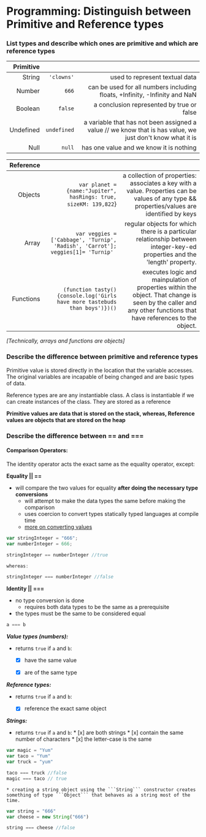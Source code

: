 # Programming: Distinguish between Primitive and Reference types

### List types and describe which ones are primitive and which are reference types
|Primitive    |             |                             |
|------------:|------------:|------------------------------:|
|String       | ```'clowns'```    | used to represent textual data|
|Number       | ```666```         | can be used for all numbers including floats, +Infinity, -Infinity and NaN|
|Boolean      |  ```false```      | a conclusion represented by true or false|
|Undefined    | ```undefined```| a variable that has not been assigned a value // we know that is has value, we just don't know what it is|
|Null         | ```null```| has one value and we know it is nothing|



|Reference    |             |                               |
|------------:|------------:|-------------------------------:
| Objects | ```var planet = {name:"Jupiter", hasRings: true, sizeKM: 139,822```} |a collection of properties: associates a key with a value. Properties can be values of any type && properties/values are identified by keys  |
|Array |```var veggies = ['Cabbage', 'Turnip', 'Radish', 'Carrot']; veggies[1]= 'Turnip' ``` |regular objects for which there is a particular relationship between integer-key-ed properties and the 'length' property. |
|Functions|```(function tasty(){console.log('Girls have more tastebuds than boys')})()``` |executes logic and mainpulation of properties within the object. That change is seen by the caller and any other functions that have references to the object. |

*[Technically, arrays and functions are objects]*



### Describe the difference between primitive and reference types
Primitive value is stored directly in the location that the variable accesses. The original variables are incapable of being changed and are basic types of data.

Reference types are are any instantiable class. A class is instantiable if we can create instances of the class. They are stored as a reference

**Primitive values are data that is stored on the stack, whereas, Reference values are objects that are stored on the heap**

### Describe the difference between == and ===

#### Comparison Operators:
The identity operator acts the exact same as the equality operator, except:

**Equality || ==**
  * will compare the two values for equality **after doing the necessary type conversions**
    * will attempt to make the data types the same before making the comparison
    * uses coercion to convert types statically typed languages at compile time
    * [more on converting values](https://github.com/getify/You-Dont-Know-JS/blob/master/types%20%26%20grammar/ch4.md)

  ```js
  var stringInteger = "666";
  var numberInteger = 666;

  stringInteger == numberInteger //true

  whereas:

  stringInteger === numberInteger //false
  ```

**Identity || ===**
  * no type conversion is done
    * requires both data types to be the same as a prerequisite
  * the types must be the same to be considered equal

  ```js
  a === b
 ```

***Value types (numbers):***
  * returns ```true``` if ```a``` and ```b```:
    * [x] have the same value
    * [x] are of the same type


  ***Reference types:***
  * returns ```true``` if ```a``` and ```b```:
    * [x] reference the exact same object


  ***Strings:***
  *  returns ```true``` if ```a``` and ```b```:
    * [x] are both strings
    * [x] contain the same number of characters
    * [x] the letter-case is the same

  ```js
  var magic = "Yum"
  var taco = "Yum"
  var truck = "yum"

  taco === truck //false
  magic === taco // true
  ```
    * creating a string object using the ```String``` constructor creates something of type ```Object``` that behaves as a string most of the time.

  ```js
  var string = "666"
  var cheese = new String("666")

  string === cheese //false
  ```
